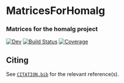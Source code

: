 # MatricesForHomalg

### Matrices for the homalg project

<!--[![Stable](https://img.shields.io/badge/docs-stable-blue.svg)](https://homalg-project.github.io/MatricesForHomalg.jl/stable/)-->
[![Dev](https://img.shields.io/badge/docs-dev-blue.svg)](https://homalg-project.github.io/MatricesForHomalg.jl/dev/)
[![Build Status](https://github.com/homalg-project/MatricesForHomalg.jl/actions/workflows/Tests.yml/badge.svg?branch=main)](https://github.com/homalg-project/MatricesForHomalg.jl/actions/workflows/Tests.yml?query=branch%3Amain)
[![Coverage](https://codecov.io/gh/homalg-project/MatricesForHomalg.jl/branch/main/graph/badge.svg)](https://codecov.io/gh/homalg-project/MatricesForHomalg.jl)

## Citing

See [`CITATION.bib`](CITATION.bib) for the relevant reference(s).
